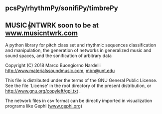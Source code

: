 ## pcsPy/rhythmPy/sonifiPy/timbrePy
##
## MUSIC𝄞NTWRK soon to be at www.musicntwrk.com

 A python library for pitch class set and rhythmic sequences classification and manipulation,
 the generation of networks in generalized music and sound spaces, and the sonification of arbitrary data

 Copyright (C) 2018 Marco Buongiorno Nardelli
 http://www.materialssoundmusic.com, mbn@unt.edu

 This file is distributed under the terms of the
 GNU General Public License. See the file `License'
 in the root directory of the present distribution,
 or http://www.gnu.org/copyleft/gpl.txt .

The network files in csv format can be directly imported in visualization programs like Gephi (www.gephi.org)
